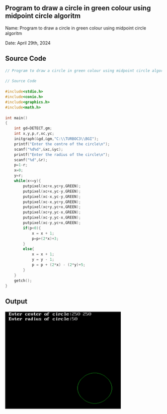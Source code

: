 ##  Program to draw a circle in green colour using midpoint circle algoritm

Name: Program to draw a circle in green colour using midpoint circle algoritm

Date: April 29th, 2024

## Source Code

```c 
// Program to draw a circle in green colour using midpoint circle algoritm

// Source Code

#include<stdio.h>
#include<conio.h>
#include<graphics.h>
#include<math.h>

int main()
{
    int gd=DETECT,gm;
    int x,y,p,r,xc,yc;
    initgraph(&gd,&gm,"C:\\TURBOC3\\BGI");
    printf("Enter the centre of the circle\n");
    scanf("%d%d",&xc,&yc);
    printf("Enter the radius of the circle\n");
    scanf("%d",&r);
    p=1-r;
    x=0;
    y=r;
    while(x<=y){
        putpixel(xc+x,yc+y,GREEN);
        putpixel(xc+x,yc-y,GREEN);
        putpixel(xc-x,yc-y,GREEN);
        putpixel(xc-x,yc+y,GREEN);
        putpixel(xc+y,yc+x,GREEN);
        putpixel(xc+y,yc-x,GREEN);
        putpixel(xc-y,yc-x,GREEN);
        putpixel(xc-y,yc+x,GREEN);
        if(p<0){
            x = x + 1;
            p=p+(2*x)+3;
        }
        else{
            x = x + 1;
            y = y - 1;
            p = p + (2*x) - (2*y)+5;
        }
    }
    getch();
}
```

## Output

![Program to Print Hello World](./output.png)